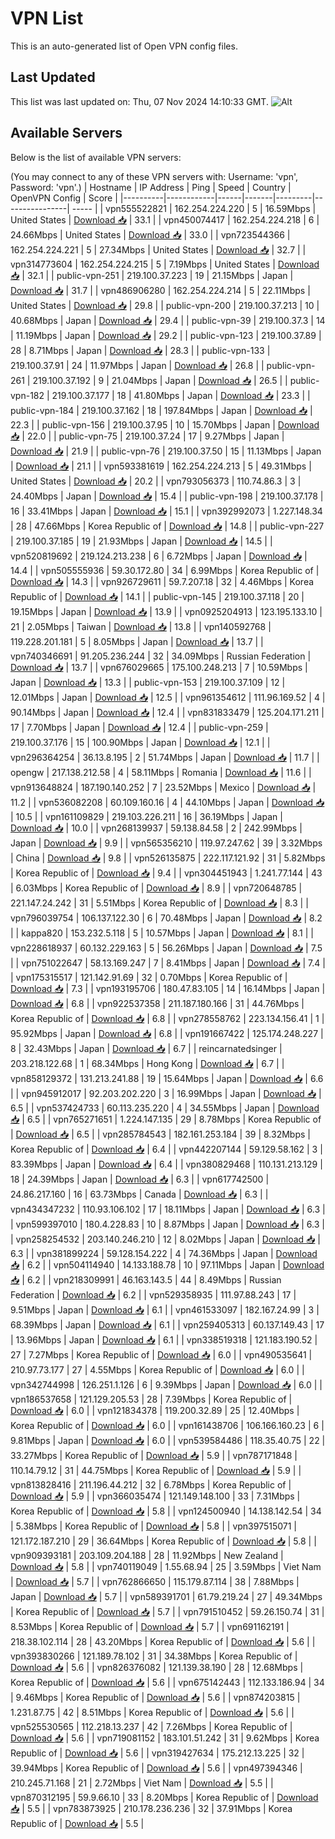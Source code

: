 # VPN List

This is an auto-generated list of Open VPN config files.

## Last Updated

This list was last updated on: Thu, 07 Nov 2024 14:10:33 GMT.
![Alt](https://repobeats.axiom.co/api/embed/186b98318ef1479477931607c1ad7d823f12451f.svg "Repobeats analytics image")

## Available Servers

Below is the list of available VPN servers:

(You may connect to any of these VPN servers with: Username: 'vpn', Password: 'vpn'.)
| Hostname | IP Address | Ping | Speed | Country | OpenVPN Config | Score |
|----------|------------|------|-------|---------|----------------| ----- |
| vpn555522821 | 162.254.224.220 | 5 | 16.59Mbps | United States | [Download 📥](./configs/server_0_US.ovpn) | 33.1 |
| vpn450074417 | 162.254.224.218 | 6 | 24.66Mbps | United States | [Download 📥](./configs/server_1_US.ovpn) | 33.0 |
| vpn723544366 | 162.254.224.221 | 5 | 27.34Mbps | United States | [Download 📥](./configs/server_2_US.ovpn) | 32.7 |
| vpn314773604 | 162.254.224.215 | 5 | 7.19Mbps | United States | [Download 📥](./configs/server_3_US.ovpn) | 32.1 |
| public-vpn-251 | 219.100.37.223 | 19 | 21.15Mbps | Japan | [Download 📥](./configs/server_4_JP.ovpn) | 31.7 |
| vpn486906280 | 162.254.224.214 | 5 | 22.11Mbps | United States | [Download 📥](./configs/server_5_US.ovpn) | 29.8 |
| public-vpn-200 | 219.100.37.213 | 10 | 40.68Mbps | Japan | [Download 📥](./configs/server_6_JP.ovpn) | 29.4 |
| public-vpn-39 | 219.100.37.3 | 14 | 11.19Mbps | Japan | [Download 📥](./configs/server_7_JP.ovpn) | 29.2 |
| public-vpn-123 | 219.100.37.89 | 28 | 8.71Mbps | Japan | [Download 📥](./configs/server_8_JP.ovpn) | 28.3 |
| public-vpn-133 | 219.100.37.91 | 24 | 11.97Mbps | Japan | [Download 📥](./configs/server_9_JP.ovpn) | 26.8 |
| public-vpn-261 | 219.100.37.192 | 9 | 21.04Mbps | Japan | [Download 📥](./configs/server_10_JP.ovpn) | 26.5 |
| public-vpn-182 | 219.100.37.177 | 18 | 41.80Mbps | Japan | [Download 📥](./configs/server_11_JP.ovpn) | 23.3 |
| public-vpn-184 | 219.100.37.162 | 18 | 197.84Mbps | Japan | [Download 📥](./configs/server_12_JP.ovpn) | 22.3 |
| public-vpn-156 | 219.100.37.95 | 10 | 15.70Mbps | Japan | [Download 📥](./configs/server_13_JP.ovpn) | 22.0 |
| public-vpn-75 | 219.100.37.24 | 17 | 9.27Mbps | Japan | [Download 📥](./configs/server_14_JP.ovpn) | 21.9 |
| public-vpn-76 | 219.100.37.50 | 15 | 11.13Mbps | Japan | [Download 📥](./configs/server_15_JP.ovpn) | 21.1 |
| vpn593381619 | 162.254.224.213 | 5 | 49.31Mbps | United States | [Download 📥](./configs/server_16_US.ovpn) | 20.2 |
| vpn793056373 | 110.74.86.3 | 3 | 24.40Mbps | Japan | [Download 📥](./configs/server_17_JP.ovpn) | 15.4 |
| public-vpn-198 | 219.100.37.178 | 16 | 33.41Mbps | Japan | [Download 📥](./configs/server_18_JP.ovpn) | 15.1 |
| vpn392992073 | 1.227.148.34 | 28 | 47.66Mbps | Korea Republic of | [Download 📥](./configs/server_19_KR.ovpn) | 14.8 |
| public-vpn-227 | 219.100.37.185 | 19 | 21.93Mbps | Japan | [Download 📥](./configs/server_20_JP.ovpn) | 14.5 |
| vpn520819692 | 219.124.213.238 | 6 | 6.72Mbps | Japan | [Download 📥](./configs/server_21_JP.ovpn) | 14.4 |
| vpn505555936 | 59.30.172.80 | 34 | 6.99Mbps | Korea Republic of | [Download 📥](./configs/server_22_KR.ovpn) | 14.3 |
| vpn926729611 | 59.7.207.18 | 32 | 4.46Mbps | Korea Republic of | [Download 📥](./configs/server_23_KR.ovpn) | 14.1 |
| public-vpn-145 | 219.100.37.118 | 20 | 19.15Mbps | Japan | [Download 📥](./configs/server_24_JP.ovpn) | 13.9 |
| vpn0925204913 | 123.195.133.10 | 21 | 2.05Mbps | Taiwan | [Download 📥](./configs/server_25_TW.ovpn) | 13.8 |
| vpn140592768 | 119.228.201.181 | 5 | 8.05Mbps | Japan | [Download 📥](./configs/server_26_JP.ovpn) | 13.7 |
| vpn740346691 | 91.205.236.244 | 32 | 34.09Mbps | Russian Federation | [Download 📥](./configs/server_27_RU.ovpn) | 13.7 |
| vpn676029665 | 175.100.248.213 | 7 | 10.59Mbps | Japan | [Download 📥](./configs/server_28_JP.ovpn) | 13.3 |
| public-vpn-153 | 219.100.37.109 | 12 | 12.01Mbps | Japan | [Download 📥](./configs/server_29_JP.ovpn) | 12.5 |
| vpn961354612 | 111.96.169.52 | 4 | 90.14Mbps | Japan | [Download 📥](./configs/server_30_JP.ovpn) | 12.4 |
| vpn831833479 | 125.204.171.211 | 17 | 7.70Mbps | Japan | [Download 📥](./configs/server_31_JP.ovpn) | 12.4 |
| public-vpn-259 | 219.100.37.176 | 15 | 100.90Mbps | Japan | [Download 📥](./configs/server_32_JP.ovpn) | 12.1 |
| vpn296364254 | 36.13.8.195 | 2 | 51.74Mbps | Japan | [Download 📥](./configs/server_33_JP.ovpn) | 11.7 |
| opengw | 217.138.212.58 | 4 | 58.11Mbps | Romania | [Download 📥](./configs/server_34_RO.ovpn) | 11.6 |
| vpn913648824 | 187.190.140.252 | 7 | 23.52Mbps | Mexico | [Download 📥](./configs/server_35_MX.ovpn) | 11.2 |
| vpn536082208 | 60.109.160.16 | 4 | 44.10Mbps | Japan | [Download 📥](./configs/server_36_JP.ovpn) | 10.5 |
| vpn161109829 | 219.103.226.211 | 16 | 36.19Mbps | Japan | [Download 📥](./configs/server_37_JP.ovpn) | 10.0 |
| vpn268139937 | 59.138.84.58 | 2 | 242.99Mbps | Japan | [Download 📥](./configs/server_38_JP.ovpn) | 9.9 |
| vpn565356210 | 119.97.247.62 | 39 | 3.32Mbps | China | [Download 📥](./configs/server_39_CN.ovpn) | 9.8 |
| vpn526135875 | 222.117.121.92 | 31 | 5.82Mbps | Korea Republic of | [Download 📥](./configs/server_40_KR.ovpn) | 9.4 |
| vpn304451943 | 1.241.77.144 | 43 | 6.03Mbps | Korea Republic of | [Download 📥](./configs/server_41_KR.ovpn) | 8.9 |
| vpn720648785 | 221.147.24.242 | 31 | 5.51Mbps | Korea Republic of | [Download 📥](./configs/server_42_KR.ovpn) | 8.3 |
| vpn796039754 | 106.137.122.30 | 6 | 70.48Mbps | Japan | [Download 📥](./configs/server_43_JP.ovpn) | 8.2 |
| kappa820 | 153.232.5.118 | 5 | 10.57Mbps | Japan | [Download 📥](./configs/server_44_JP.ovpn) | 8.1 |
| vpn228618937 | 60.132.229.163 | 5 | 56.26Mbps | Japan | [Download 📥](./configs/server_45_JP.ovpn) | 7.5 |
| vpn751022647 | 58.13.169.247 | 7 | 8.41Mbps | Japan | [Download 📥](./configs/server_46_JP.ovpn) | 7.4 |
| vpn175315517 | 121.142.91.69 | 32 | 0.70Mbps | Korea Republic of | [Download 📥](./configs/server_47_KR.ovpn) | 7.3 |
| vpn193195706 | 180.47.83.105 | 14 | 16.14Mbps | Japan | [Download 📥](./configs/server_48_JP.ovpn) | 6.8 |
| vpn922537358 | 211.187.180.166 | 31 | 44.76Mbps | Korea Republic of | [Download 📥](./configs/server_49_KR.ovpn) | 6.8 |
| vpn278558762 | 223.134.156.41 | 1 | 95.92Mbps | Japan | [Download 📥](./configs/server_50_JP.ovpn) | 6.8 |
| vpn191667422 | 125.174.248.227 | 8 | 32.43Mbps | Japan | [Download 📥](./configs/server_51_JP.ovpn) | 6.7 |
| reincarnatedsinger | 203.218.122.68 | 1 | 68.34Mbps | Hong Kong | [Download 📥](./configs/server_52_HK.ovpn) | 6.7 |
| vpn858129372 | 131.213.241.88 | 19 | 15.64Mbps | Japan | [Download 📥](./configs/server_53_JP.ovpn) | 6.6 |
| vpn945912017 | 92.203.202.220 | 3 | 16.99Mbps | Japan | [Download 📥](./configs/server_54_JP.ovpn) | 6.5 |
| vpn537424733 | 60.113.235.220 | 4 | 34.55Mbps | Japan | [Download 📥](./configs/server_55_JP.ovpn) | 6.5 |
| vpn765271651 | 1.224.147.135 | 29 | 8.78Mbps | Korea Republic of | [Download 📥](./configs/server_56_KR.ovpn) | 6.5 |
| vpn285784543 | 182.161.253.184 | 39 | 8.32Mbps | Korea Republic of | [Download 📥](./configs/server_57_KR.ovpn) | 6.4 |
| vpn442207144 | 59.129.58.162 | 3 | 83.39Mbps | Japan | [Download 📥](./configs/server_58_JP.ovpn) | 6.4 |
| vpn380829468 | 110.131.213.129 | 18 | 24.39Mbps | Japan | [Download 📥](./configs/server_59_JP.ovpn) | 6.3 |
| vpn617742500 | 24.86.217.160 | 16 | 63.73Mbps | Canada | [Download 📥](./configs/server_60_CA.ovpn) | 6.3 |
| vpn434347232 | 110.93.106.102 | 17 | 18.11Mbps | Japan | [Download 📥](./configs/server_61_JP.ovpn) | 6.3 |
| vpn599397010 | 180.4.228.83 | 10 | 8.87Mbps | Japan | [Download 📥](./configs/server_62_JP.ovpn) | 6.3 |
| vpn258254532 | 203.140.246.210 | 12 | 8.02Mbps | Japan | [Download 📥](./configs/server_63_JP.ovpn) | 6.3 |
| vpn381899224 | 59.128.154.222 | 4 | 74.36Mbps | Japan | [Download 📥](./configs/server_64_JP.ovpn) | 6.2 |
| vpn504114940 | 14.133.188.78 | 10 | 97.11Mbps | Japan | [Download 📥](./configs/server_65_JP.ovpn) | 6.2 |
| vpn218309991 | 46.163.143.5 | 44 | 8.49Mbps | Russian Federation | [Download 📥](./configs/server_66_RU.ovpn) | 6.2 |
| vpn529358935 | 111.97.88.243 | 17 | 9.51Mbps | Japan | [Download 📥](./configs/server_67_JP.ovpn) | 6.1 |
| vpn461533097 | 182.167.24.99 | 3 | 68.39Mbps | Japan | [Download 📥](./configs/server_68_JP.ovpn) | 6.1 |
| vpn259405313 | 60.137.149.43 | 17 | 13.96Mbps | Japan | [Download 📥](./configs/server_69_JP.ovpn) | 6.1 |
| vpn338519318 | 121.183.190.52 | 27 | 7.27Mbps | Korea Republic of | [Download 📥](./configs/server_70_KR.ovpn) | 6.0 |
| vpn490535641 | 210.97.73.177 | 27 | 4.55Mbps | Korea Republic of | [Download 📥](./configs/server_71_KR.ovpn) | 6.0 |
| vpn342744998 | 126.251.1.126 | 6 | 9.39Mbps | Japan | [Download 📥](./configs/server_72_JP.ovpn) | 6.0 |
| vpn186537658 | 121.129.205.53 | 28 | 7.39Mbps | Korea Republic of | [Download 📥](./configs/server_73_KR.ovpn) | 6.0 |
| vpn121834378 | 119.200.32.89 | 25 | 12.40Mbps | Korea Republic of | [Download 📥](./configs/server_74_KR.ovpn) | 6.0 |
| vpn161438706 | 106.166.160.23 | 6 | 9.81Mbps | Japan | [Download 📥](./configs/server_75_JP.ovpn) | 6.0 |
| vpn539584486 | 118.35.40.75 | 22 | 33.27Mbps | Korea Republic of | [Download 📥](./configs/server_76_KR.ovpn) | 5.9 |
| vpn787171848 | 110.14.79.12 | 31 | 44.75Mbps | Korea Republic of | [Download 📥](./configs/server_77_KR.ovpn) | 5.9 |
| vpn813828416 | 211.196.44.212 | 32 | 6.78Mbps | Korea Republic of | [Download 📥](./configs/server_78_KR.ovpn) | 5.9 |
| vpn366035474 | 121.149.148.100 | 33 | 7.31Mbps | Korea Republic of | [Download 📥](./configs/server_79_KR.ovpn) | 5.8 |
| vpn124500940 | 14.138.142.54 | 34 | 5.38Mbps | Korea Republic of | [Download 📥](./configs/server_80_KR.ovpn) | 5.8 |
| vpn397515071 | 121.172.187.210 | 29 | 36.64Mbps | Korea Republic of | [Download 📥](./configs/server_81_KR.ovpn) | 5.8 |
| vpn909393181 | 203.109.204.188 | 28 | 11.92Mbps | New Zealand | [Download 📥](./configs/server_82_NZ.ovpn) | 5.8 |
| vpn740119049 | 1.55.68.94 | 25 | 3.59Mbps | Viet Nam | [Download 📥](./configs/server_83_VN.ovpn) | 5.7 |
| vpn762866650 | 115.179.87.114 | 38 | 7.88Mbps | Japan | [Download 📥](./configs/server_84_JP.ovpn) | 5.7 |
| vpn589391701 | 61.79.219.24 | 27 | 49.34Mbps | Korea Republic of | [Download 📥](./configs/server_85_KR.ovpn) | 5.7 |
| vpn791510452 | 59.26.150.74 | 31 | 8.53Mbps | Korea Republic of | [Download 📥](./configs/server_86_KR.ovpn) | 5.7 |
| vpn691162191 | 218.38.102.114 | 28 | 43.20Mbps | Korea Republic of | [Download 📥](./configs/server_87_KR.ovpn) | 5.6 |
| vpn393830266 | 121.189.78.102 | 31 | 34.38Mbps | Korea Republic of | [Download 📥](./configs/server_88_KR.ovpn) | 5.6 |
| vpn826376082 | 121.139.38.190 | 28 | 12.68Mbps | Korea Republic of | [Download 📥](./configs/server_89_KR.ovpn) | 5.6 |
| vpn675142443 | 112.133.186.94 | 34 | 9.46Mbps | Korea Republic of | [Download 📥](./configs/server_90_KR.ovpn) | 5.6 |
| vpn874203815 | 1.231.87.75 | 42 | 8.51Mbps | Korea Republic of | [Download 📥](./configs/server_91_KR.ovpn) | 5.6 |
| vpn525530565 | 112.218.13.237 | 42 | 7.26Mbps | Korea Republic of | [Download 📥](./configs/server_92_KR.ovpn) | 5.6 |
| vpn719081152 | 183.101.51.242 | 31 | 9.62Mbps | Korea Republic of | [Download 📥](./configs/server_93_KR.ovpn) | 5.6 |
| vpn319427634 | 175.212.13.225 | 32 | 39.94Mbps | Korea Republic of | [Download 📥](./configs/server_94_KR.ovpn) | 5.6 |
| vpn497394346 | 210.245.71.168 | 21 | 2.72Mbps | Viet Nam | [Download 📥](./configs/server_95_VN.ovpn) | 5.5 |
| vpn870312195 | 59.9.66.10 | 33 | 8.20Mbps | Korea Republic of | [Download 📥](./configs/server_96_KR.ovpn) | 5.5 |
| vpn783873925 | 210.178.236.236 | 32 | 37.91Mbps | Korea Republic of | [Download 📥](./configs/server_97_KR.ovpn) | 5.5 |
